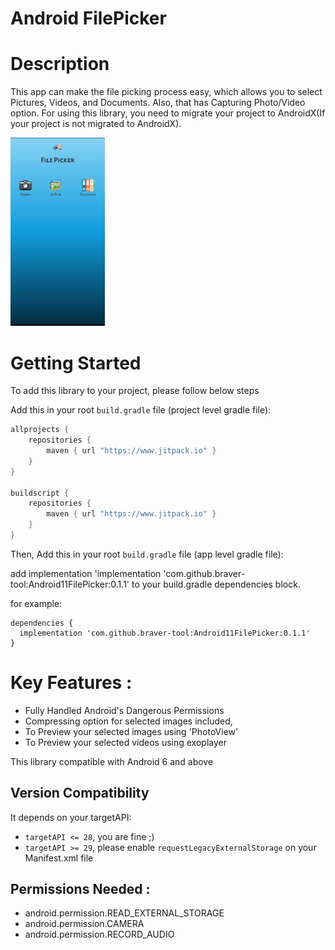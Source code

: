 # Android FilePicker

# Description

This app can make the file picking process easy, which allows you to select Pictures, Videos, and Documents. Also, that has Capturing Photo/Video option.
For using this library, you need to migrate your project to AndroidX(If your project is not migrated to AndroidX).


<img src="app_demo_a.jpg" width="30%" height="30%"/>


# Getting Started

To add this library to your project, please follow below steps

Add this in your root `build.gradle` file (project level gradle file):

```gradle
allprojects {
    repositories {
        maven { url "https://www.jitpack.io" }
    }
}

buildscript {
    repositories {
        maven { url "https://www.jitpack.io" }
    }
}
```

Then, Add this in your root `build.gradle` file (app level gradle file):

  add implementation 'implementation 'com.github.braver-tool:Android11FilePicker:0.1.1' to your build.gradle dependencies block.

  for example:

  ```
  dependencies {
    implementation 'com.github.braver-tool:Android11FilePicker:0.1.1'
  }
  ```

# Key Features :

- Fully Handled Android's Dangerous Permissions
- Compressing option for selected images included,
- To Preview your selected images using 'PhotoView'
- To Preview your selected videos using exoplayer

This library compatible with Android 6 and above


## Version Compatibility
It depends on your targetAPI:
- `targetAPI <= 28`, you are fine ;)
- `targetAPI >= 29`, please enable `requestLegacyExternalStorage` on your Manifest.xml file

## Permissions Needed :

* android.permission.READ_EXTERNAL_STORAGE
* android.permission.CAMERA
* android.permission.RECORD_AUDIO
